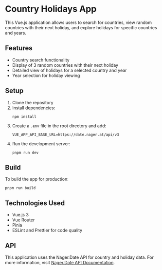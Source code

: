 # Country Holidays App

This Vue.js application allows users to search for countries, view random countries with their next holiday, and explore holidays for specific countries and years.

## Features

- Country search functionality
- Display of 3 random countries with their next holiday
- Detailed view of holidays for a selected country and year
- Year selection for holiday viewing

## Setup

1. Clone the repository
2. Install dependencies:
   ```
   npm install
   ```
3. Create a `.env` file in the root directory and add:
   ```
   VUE_APP_API_BASE_URL=https://date.nager.at/api/v3
   ```
4. Run the development server:
   ```
   pnpm run dev
   ```

## Build

To build the app for production:

```
pnpm run build
```

## Technologies Used

- Vue.js 3
- Vue Router
- Pinia
- ESLint and Prettier for code quality

## API

This application uses the Nager.Date API for country and holiday data. For more information, visit [Nager.Date API Documentation](https://date.nager.at/swagger/index.html).